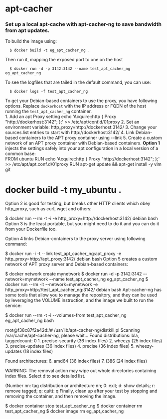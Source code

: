 # apt-cacher
<h3>Set up a local apt-cache with apt-cacher-ng to save bandwidth from apt updates.</h3>

To build the image using:

      $ docker build -t eg_apt_cacher_ng .

Then run it, mapping the exposed port to one on the host

      $ docker run -d -p 3142:3142 --name test_apt_cacher_ng eg_apt_cacher_ng

To see the logfiles that are tailed in the default command, you can use:

      $ docker logs -f test_apt_cacher_ng

To get your Debian-based containers to use the proxy, you have following options.   Replace <code>dockerhost</code> with the IP address or FQDN of the host running the <code>test_apt_cacher_ng</code> container.
<br>
      1. Add an apt Proxy setting echo 'Acquire::http { Proxy "http://dockerhost:3142"; };' >> /etc/apt/conf.d/01proxy
      2. Set an environment variable: http_proxy=http://dockerhost:3142/
      3. Change your sources.list entries to start with http://dockerhost:3142/
      4. Link Debian-based containers to the APT proxy container using --link
      5. Create a custom network of an APT proxy container with Debian-based containers.
<b>Option 1</b> injects the settings safely into your apt configuration in a local version of a common base:
<br>
FROM ubuntu
RUN  echo 'Acquire::http { Proxy "http://dockerhost:3142"; };' >> /etc/apt/apt.conf.d/01proxy
RUN apt-get update && apt-get install -y vim git

# docker build -t my_ubuntu .
Option 2 is good for testing, but breaks other HTTP clients which obey http_proxy, such as curl, wget and others:

$ docker run --rm -t -i -e http_proxy=http://dockerhost:3142/ debian bash
Option 3 is the least portable, but you might need to do it and you can do it from your Dockerfile too.

Option 4 links Debian-containers to the proxy server using following command:

$ docker run -i -t --link test_apt_cacher_ng:apt_proxy -e http_proxy=http://apt_proxy:3142/ debian bash
Option 5 creates a custom network of APT proxy server and Debian-based containers:

$ docker network create mynetwork
$ docker run -d -p 3142:3142 --network=mynetwork --name test_apt_cacher_ng eg_apt_cacher_ng
$ docker run --rm -it --network=mynetwork -e http_proxy=http://test_apt_cacher_ng:3142/ debian bash
Apt-cacher-ng has some tools that allow you to manage the repository, and they can be used by leveraging the VOLUME instruction, and the image we built to run the service:

$ docker run --rm -t -i --volumes-from test_apt_cacher_ng eg_apt_cacher_ng bash

root@f38c87f2a42d:/# /usr/lib/apt-cacher-ng/distkill.pl
Scanning /var/cache/apt-cacher-ng, please wait...
Found distributions:
bla, taggedcount: 0
     1. precise-security (36 index files)
     2. wheezy (25 index files)
     3. precise-updates (36 index files)
     4. precise (36 index files)
     5. wheezy-updates (18 index files)

Found architectures:
     6. amd64 (36 index files)
     7. i386 (24 index files)

WARNING: The removal action may wipe out whole directories containing
         index files. Select d to see detailed list.

(Number nn: tag distribution or architecture nn; 0: exit; d: show details; r: remove tagged; q: quit): q
Finally, clean up after your test by stopping and removing the container, and then removing the image.

$ docker container stop test_apt_cacher_ng
$ docker container rm test_apt_cacher_ng
$ docker image rm eg_apt_cacher_ng

